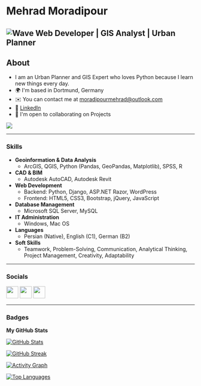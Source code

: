 # Mehrad Moradipour
![Wave](https://user-images.githubusercontent.com/18350557/176309783-0785949b-9127-417c-8b55-ab5a4333674e.gif)
Web Developer | GIS Analyst | Urban Planner
----------------------------
## About
- I am an Urban Planner and GIS Expert who loves Python because I learn new things every day.
- 🌍 I'm based in Dortmund, Germany
- ✉️ You can contact me at [moradipourmehrad@outlook.com](mailto:moradipourmehrad@outlook.com)
- 💼 [LinkedIn](https://www.linkedin.com/in/mehrad-moradipour)
- 🤝 I'm open to collaborating on Projects

<a href="https://www.github.com/mehrad1994" target="_blank" rel="noreferrer"><img
src="https://img.shields.io/github/followers/mehrad1994?logo=github&style=for-the-badge&color=0891b2&labelColor=1c1917" /></a>

---

### Skills

- **Geoinformation & Data Analysis**
  - ArcGIS, QGIS, Python (Pandas, GeoPandas, Matplotlib), SPSS, R
- **CAD & BIM**
  - Autodesk AutoCAD, Autodesk Revit
- **Web Development**
  - Backend: Python, Django, ASP.NET Razor, WordPress
  - Frontend: HTML5, CSS3, Bootstrap, jQuery, JavaScript
- **Database Management**
  - Microsoft SQL Server, MySQL
- **IT Administration**
  - Windows, Mac OS
- **Languages**
  - Persian (Native), English (C1), German (B2)
- **Soft Skills**
  - Teamwork, Problem-Solving, Communication, Analytical Thinking, Project Management, Creativity, Adaptability

---

### Socials

[<img src="https://raw.githubusercontent.com/danielcranney/readme-generator/main/public/icons/socials/discord.svg" width="32" height="32">](https://discord.com/users/mehrad#3270)
[<img src="https://raw.githubusercontent.com/danielcranney/readme-generator/main/public/icons/socials/github.svg" width="32" height="32">](https://www.github.com/mehrad1994)
[<img src="https://raw.githubusercontent.com/danielcranney/readme-generator/main/public/icons/socials/linkedin.svg" width="32" height="32">](https://www.linkedin.com/in/mehrad-moradipour)

---

### Badges

**My GitHub Stats**

[![GitHub Stats](https://github-readme-stats.vercel.app/api?username=mehrad1994&show_icons=true&count_private=true&title_color=0891b2&text_color=ffffff&icon_color=0891b2&bg_color=1c1917&hide_border=true)](https://github.com/mehrad1994)

[![GitHub Streak](https://streak-stats.demolab.com?user=mehrad1994&theme=dark&hide_border=true&background=1c1917&ring=0891b2&fire=0891b2&currStreakNum=ffffff&currStreakLabel=0891b2&sideNums=ffffff&sideLabels=ffffff&dates=ffffff)](https://github.com/mehrad1994)

[![Activity Graph](https://github-readme-activity-graph.vercel.app/graph?username=mehrad1994&bg_color=1c1917&color=ffffff&line=0891b2&point=ffffff&area=true&hide_border=true&custom_title=GitHub%20Activity%20Graph)](https://github.com/mehrad1994)

[![Top Languages](https://github-readme-stats.vercel.app/api/top-langs/?username=mehrad1994&langs_count=10&title_color=0891b2&text_color=ffffff&icon_color=0891b2&bg_color=1c1917&hide_border=true&locale=en&custom_title=Top%20Languages)](https://github.com/mehrad1994)
